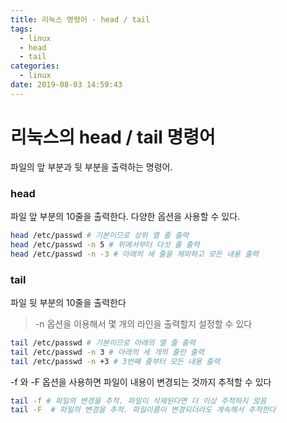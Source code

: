 ```yaml
---
title: 리눅스 명령어 - head / tail
tags:
  - linux
  - head
  - tail
categories:
  - linux
date: 2019-08-03 14:59:43
---
```


# 리눅스의 head / tail 명령어

파일의 앞 부분과 뒷 부분을 출력하는 명령어.

### head

파일 앞 부분의 10줄을 출력한다. 다양한 옵션을 사용할 수 있다.

```sh
head /etc/passwd # 기본이므로 상위 열 줄 출력
head /etc/passwd -n 5 # 위에서부터 다섯 줄 출력
head /etc/passwd -n -3 # 아래의 세 줄을 제외하고 모든 내용 출력
```

### tail

파일 뒷 부분의 10줄을 출력한다

> -n 옵션을 이용해서 몇 개의 라인을 출력할지 설정할 수 있다

```sh
tail /etc/passwd # 기본이므로 아래의 열 줄 출력
tail /etc/passwd -n 3 # 아래의 세 개의 줄만 출력
tail /etc/passwd -n +3 # 3번째 줄부터 모든 내용 출력
```

-f 와 -F 옵션을 사용하면 파일이 내용이 변경되는 것까지 추적할 수 있다

```sh
tail -f # 파일의 변경을 추적. 파일이 삭제된다면 더 이상 추적하지 않음
tail -F  # 파일의 변경을 추적. 파일이름이 변경되더라도 계속해서 추적한다
```

```

```
